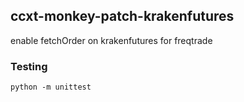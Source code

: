 ## ccxt-monkey-patch-krakenfutures

enable fetchOrder on krakenfutures for freqtrade

### Testing

```
python -m unittest
```